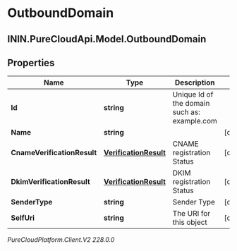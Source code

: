 # OutboundDomain

## ININ.PureCloudApi.Model.OutboundDomain

## Properties

|Name | Type | Description | Notes|
|------------ | ------------- | ------------- | -------------|
| **Id** | **string** | Unique Id of the domain such as: example.com | |
| **Name** | **string** |  | [optional] |
| **CnameVerificationResult** | [**VerificationResult**](VerificationResult) | CNAME registration Status | [optional] |
| **DkimVerificationResult** | [**VerificationResult**](VerificationResult) | DKIM registration Status | [optional] |
| **SenderType** | **string** | Sender Type | [optional] |
| **SelfUri** | **string** | The URI for this object | [optional] |



_PureCloudPlatform.Client.V2 228.0.0_
